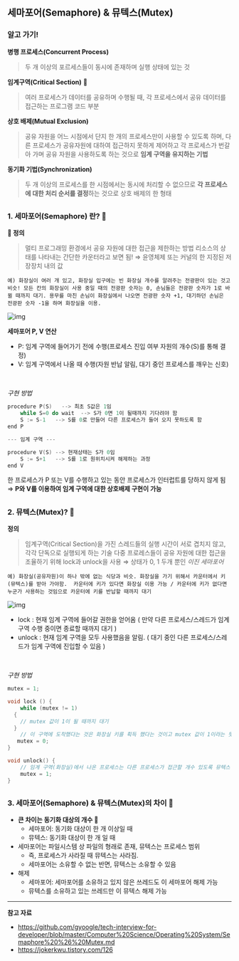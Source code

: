 ## 세마포어(Semaphore) & 뮤텍스(Mutex)
### 알고 가기! 
**병행 프로세스(Concurrent Process)**
> 두 개 이상의 포르세스들이 동시에 존재하며 실행 상태에 있는 것

**임계구역(Critical Section)** 🌟
> 여러 프로세스가 데이터를 공유하며 수행될 때, 각 프로세스에서 공유 데이터를 접근하는 프로그램 코드 부분

**상호 배제(Mutual Exclusion)**
> 공유 자원을 어느 시점에서 단지 한 개의 프로세스만이 사용할 수 있도록 하며, 다른 프로세스가 공유자원에 대하여 접근하지 못하게 제어하고 각 프로세스가 번갈아 가며 공유 자원을 사용하도록 하는 것으로 **임계 구역을 유지하는 기법**

**동기화 기법(Synchronization)**
> 두 개 이상의 프로세스를 한 시점에서는 동시에 처리할 수 없으므로 **각 프로세스에 대한 처리 순서를 결정**하는 것으로 상호 배제의 한 형태

##

### 1. 세마포어(Semaphore) 란? 🌟
**🌟 정의**
> 멀티 프로그래밍 환경에서 공유 자원에 대한 접근을 제한하는 방법
> 리소스의 상태를 나타내는 간단한 카운터라고 보면 됨!  ⇒ 윤영체제 또는 커널의 한 지정된 저장장치 내의 값

`예) 화장실이 여러 개 있고, 화장실 입구에는 빈 화장실 개수를 알려주는 전광판이 있는 것고 비슷!
모든 칸의 화장실이 사용 중일 때의 전광판 숫자는 0, 손님들은 전광판 숫자가 1로 바뀔 때까지 대기.
용무를 마친 손님이 화장실에서 나오면 전광판 숫자 +1, 대기하던 손님은 전광판 숫자 -1을 하며 화장실을 이용.`

![img](https://t1.daumcdn.net/cfile/tistory/99F46C3359E0A53A09)
<br>


**세마포어 P, V 연산**
- P: 임계 구역에 들어가기 전에 수행(프로세스 진입 여부 자원의 개수(S)를 통해 결정)
- V: 임계 구역에서 나올 때 수행(자원 반납 알림, 대기 중인 프로세스를 깨우는 신호)
<br>


*구현 방법*
```c
procedure P(S)   --> 최초 S값은 1임
    while S=0 do wait  --> S가 0면 1이 될때까지 기다려야 함
    S := S-1   --> S를 0로 만들어 다른 프로세스가 들어 오지 못하도록 함
end P

--- 임계 구역 ---

procedure V(S) --> 현재상태는 S가 0임
    S := S+1   --> S를 1로 원위치시켜 해제하는 과정
end V
```
한 프로세스가 P 또는 V를 수행하고 있는 동안 프로세스가 인터럽트를 당하지 않게 됨 ⇒ **P와 V를 이용하여 임계 구역에 대한 상호배제 구현이 가능**

##

### 2. 뮤텍스(Mutex)? 🌟
**정의**
> 임계구역(Critical Section)을 가진 스레드들의 실행 시간이 서로 겹치지 않고, 각각 단독으로 실행되게 하는 기술
> 다중 프로레스들이 공유 자원에 대한 접근을 조율하기 위해 lock과 unlock을 사용 ⇒ 상태가 0, 1 두개 뿐인 *이진 세마포어*

`예) 화장실(공유자원)이 하나 밖에 없는 식당과 비슷. 화장실을 가기 위해서 카운터에서 키(뮤텍스)를 받아 가야함. 
카운터에 키가 있다면 화장실 이용 가능 / 카운터에 키가 없다면 누군가 사용하는 것임으로 카운터에 키를 반납할 때까지 대기`

![img](https://blog.kakaocdn.net/dn/zhK18/btqt0az0Ula/LYv41yy8D5AqFK3ZSEc5vK/img.png)

* lock : 현재 임계 구역에 들어갈 권한을 얻어옴 ( 만약 다른 프로세스/스레드가 임계 구역 수행 중이면 종료할 때까지 대기 )
* unlock : 현재 임계 구역을 모두 사용했음을 알림. ( 대기 중인 다른 프로세스/스레드가 임계 구역에 진입할 수 있음 )

<br>

*구현 방법*
```c
mutex = 1;

void lock () {
	while (mutex != 1) 
  {
    // mutex 값이 1이 될 때까지 대기
  }
    // 이 구역에 도착했다는 것은 화장실 키를 획득 했다는 것이고 mutex 값이 1이라는 뜻. 이제 뮤텍스 값을 0으로 만들어 다른 프로세스(혹은 쓰레드)의 접근을 제한.
   mutex = 0;
}

void unlock() {
	// 임계 구역(화장실)에서 나온 프로세스는 다른 프로세스가 접근할 개수 있도록 뮤텍스 값을 1으로 만들어 락을 해제.
	mutex = 1;
}
```

##

### 3. 세마포어(Semaphore) & 뮤텍스(Mutex)의 차이 🌟
* **큰 차이는 동기화 대상의 개수 🌟**
	* 세마포어: 동기화 대상이 한 개 이상일 때
	* 뮤텍스: 동기화 대상이 한 개 일 때
* 세마포어는 파일시스템 상 파일의 형래로 존재, 뮤텍스는 프로세스 범위
	* 즉, 프로세스가 사라질 때 뮤텍스는 사라짐.
	* 세마포어는 소유할 수 없는 반면, 뮤텍스는 소유할 수 있음
* 해제
	* 세마포어: 세마포어를 소유하고 있지 않은 쓰레드도 이 세마포어 해제 가능
	* 뮤텍스를 소유하고 있는 쓰레드만 이 뮤텍스 해제 가능

---

**참고 자료**
* https://github.com/gyoogle/tech-interview-for-developer/blob/master/Computer%20Science/Operating%20System/Semaphore%20%26%20Mutex.md
* https://jokerkwu.tistory.com/126
